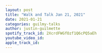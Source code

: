```yaml
---
layout: post
title: "Walk and Talk Jan 21, 2021"
date: 2021-01-21
categories: guilmy-talks
author: justin-guilmette
spotify_track_id: 2XcrdFWGfOzf1Q6cPQ5aEh
youtube_video_id: 
apple_track_id: 
---
```

